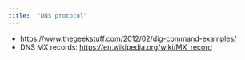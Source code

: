 ```yaml
---
title:  "DNS protocol"
---
```

* https://www.thegeekstuff.com/2012/02/dig-command-examples/
* DNS MX records: https://en.wikipedia.org/wiki/MX_record
